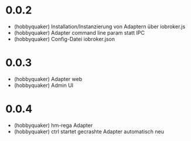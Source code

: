 # 0.0.2

* (hobbyquaker) Installation/Instanzierung von Adaptern über iobroker.js
* (hobbyquaker) Adapter command line param statt IPC
* (hobbyquaker) Config-Datei iobroker.json

# 0.0.3

* (hobbyquaker) Adapter web
* (hobbyquaker) Admin UI

# 0.0.4

* (hobbyquaker) hm-rega Adapter
* (hobbyquaker) ctrl startet gecrashte Adapter automatisch neu